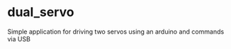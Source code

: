 dual_servo
==========

Simple application for driving two servos using an arduino and commands via USB
